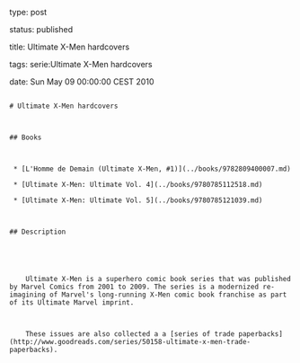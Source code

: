 type: post
status: published
title: Ultimate X-Men hardcovers
tags: serie:Ultimate X-Men hardcovers
date: Sun May 09 00:00:00 CEST 2010
~~~~~~
# Ultimate X-Men hardcovers

## Books

 * [L'Homme de Demain (Ultimate X-Men, #1)](../books/9782809400007.md)
 * [Ultimate X-Men: Ultimate Vol. 4](../books/9780785112518.md)
 * [Ultimate X-Men: Ultimate Vol. 5](../books/9780785121039.md)

## Description


    Ultimate X-Men is a superhero comic book series that was published by Marvel Comics from 2001 to 2009. The series is a modernized re-imagining of Marvel's long-running X-Men comic book franchise as part of its Ultimate Marvel imprint.
    
    These issues are also collected a a [series of trade paperbacks](http://www.goodreads.com/series/50158-ultimate-x-men-trade-paperbacks).


